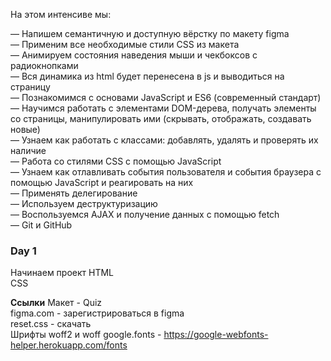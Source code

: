На этом интенсиве мы:

 

— Напишем семантичную и доступную вёрстку по макету figma\
— Применим все необходимые стили CSS из макета\
— Анимируем состояния наведения мыши и чекбоксов с радиокнопками\
— Вся динамика из html будет перенесена в js и выводиться на страницу\
— Познакомимся с основами JavaScript и ES6 (современный стандарт)\
— Научимся работать с элементами DOM-дерева, получать элементы со страницы, 
манипулировать ими (скрывать, отображать, создавать новые)\
— Узнаем как работать с классами: добавлять, удалять и проверять их наличие\
— Работа со стилями CSS с помощью JavaScript\
— Узнаем как отлавливать события пользователя и события браузера с помощью JavaScript и реагировать на них\
— Применять делегирование\
— Используем деструктуризацию\
— Воспользуемся AJAX и получение данных с помощью fetch\
— Git и GitHub

### Day 1 ###
Начинаем проект HTML\
CSS

**Ссылки**
Макет - Quiz\
figma.com - зарегистрироваться в figma\
reset.css - скачать\
Шрифты woff2 и woff google.fonts - https://google-webfonts-helper.herokuapp.com/fonts

